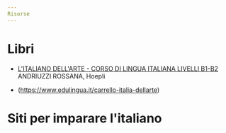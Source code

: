 ```yaml
---
Risorse
---
```


# Libri 

- [L'ITALIANO DELL'ARTE - CORSO DI LINGUA ITALIANA LIVELLI B1-B2](https://www.hoepli.it/libro/italiano-dell-arte/9788820377496.html)
ANDRIUZZI ROSSANA, Hoepli

- (https://www.edulingua.it/carrello-italia-dellarte)
# Siti per imparare l'italiano
